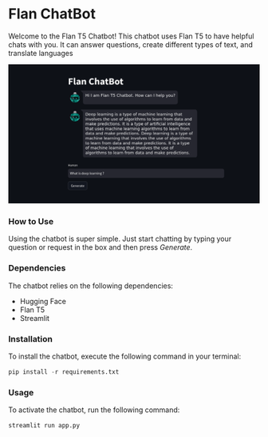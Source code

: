 # Flan ChatBot

Welcome to the Flan T5 Chatbot! This chatbot uses Flan T5 to have helpful chats with you. It can answer questions, create different types of text, and translate languages

![Images](https://github.com/regmi-saugat/Flan_ChatBot/blob/main/data/imgs/img_demo.png)

### How to Use

Using the chatbot is super simple. Just start chatting by typing your question or request in the box and then press *Generate*.

### Dependencies
The chatbot relies on the following dependencies:
- Hugging Face
- Flan T5
- Streamlit

### Installation
To install the chatbot, execute the following command in your terminal:

```python
pip install -r requirements.txt
```

### Usage
To activate the chatbot, run the following command:

```python
streamlit run app.py
```
